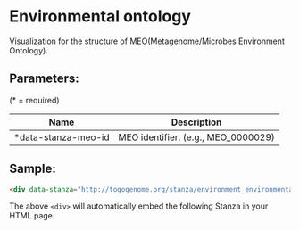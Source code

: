 Environmental ontology
======================

Visualization for the structure of MEO(Metagenome/Microbes Environment Ontology).

## Parameters:

(* = required)

| Name                | Description                         |
|---------------------|-------------------------------------|
| *data-stanza-meo-id | MEO identifier. (e.g., MEO_0000029) |

## Sample:

```html
<div data-stanza="http://togogenome.org/stanza/environment_environmental_ontology" meo_id="MEO_0000029"></div>
```

The above `<div>` will automatically embed the following Stanza in your HTML page.

<div data-stanza="/stanza/environment_environmental_ontology" meo_id="MEO_0000029"></div>

